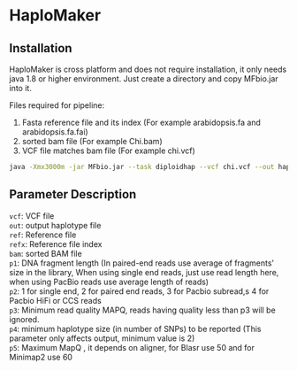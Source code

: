 # HaploMaker

## Installation

HaploMaker is cross platform and does not require installation, it only needs java 1.8 or higher environment. Just create a directory and copy MFbio.jar into it.

Files required for pipeline:
1) Fasta reference file and its index (For example arabidopsis.fa and arabidopsis.fa.fai)
2) sorted bam file (For example Chi.bam)
3) VCF file matches bam file (For example chi.vcf)

```bash
java -Xmx3000m -jar MFbio.jar --task diploidhap --vcf chi.vcf --out haplotypes.hap --p1 400 --p2 2 --p3 10 --p4 2 --p5 50 --ref arabidopsis.fa --refx arabidopsis.fa.fai --bam Chi.bam > out.log
```

## Parameter Description

`vcf`: VCF file</br>
`out`: output haplotype file</br>
`ref`: Reference file</br>
`refx`: Reference file index</br> 
`bam`: sorted BAM file</br>
`p1`: DNA fragment length (In paired-end reads use average of fragments' size in the library, When using single end reads, just use read length here, when using PacBio reads use average length of reads)</br>
`p2`: 1 for single end, 2 for paired end reads, 3 for Pacbio subread,s 4 for Pacbio HiFi or CCS reads</br>
`p3`: Minimum read quality MAPQ, reads having quality less than p3 will be ignored.</br>
`p4`: minimum haplotype size (in number of SNPs) to be reported (This parameter only affects output, minimum value is 2)</br>
`p5`: Maximum MapQ , it depends on aligner, for Blasr use 50 and for Minimap2 use 60</br>


